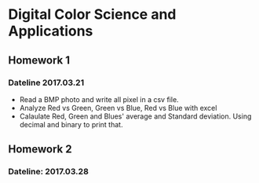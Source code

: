 # Digital Color Science and Applications

## Homework 1 
### Dateline 2017.03.21
* Read a BMP photo and write all pixel in a csv file.
* Analyze Red vs Green, Green vs Blue, Red vs Blue with excel
* Calaulate Red, Green and Blues' average and Standard deviation. Using decimal and binary to print that.

## Homework 2 
### Dateline: 2017.03.28
